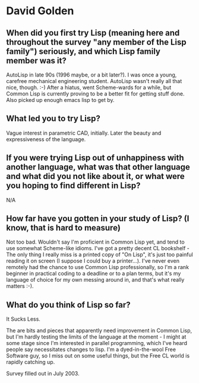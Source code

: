 # David Golden

## When did you first try Lisp (meaning here and throughout the survey "any member of the Lisp family") seriously, and which Lisp family member was it?

AutoLisp in late 90s (1996 maybe, or a bit later?).  I was once a
young, carefree mechanical engineering student.  AutoLisp wasn't
really all that nice, though. :-) After a hiatus, went Scheme-wards
for a while, but Common Lisp is currently proving to be a better fit
for getting stuff done.  Also picked up enough emacs lisp to get by.

## What led you to try Lisp?

Vague interest in parametric CAD, initially. Later the beauty and
expressiveness of the language.

## If you were trying Lisp out of unhappiness with another language, what was that other language and what did you not like about it, or what were you hoping to find different in Lisp?

N/A

## How far have you gotten in your study of Lisp? (I know, that is hard to measure)

Not too bad. Wouldn't say I'm proficient in Common Lisp yet, and tend
to use somewhat Scheme-like idioms.  I've got a pretty decent CL
bookshelf - The only thing I really miss is a printed copy of "On
Lisp", it's just too painful reading it on screen (I suppose I could
buy a printer...).  I've never even remotely had the chance to use
Common Lisp professionally, so I'm a rank beginner in practical coding
to a deadline or to a plan terms, but it's my language of choice for
my own messing around in, and that's what really matters :-).

## What do you think of Lisp so far?

It Sucks Less.

The are bits and pieces that apparently need improvement in Common
Lisp, but I'm hardly testing the limits of the language at the
moment - I might at some stage since I'm interested in parallel
programming, which I've heard people say necessitates changes to lisp.
I'm a dyed-in-the-wool Free Software guy, so I miss out on some useful
things, but the Free CL world is rapidly catching up.

Survey filled out in July 2003.
